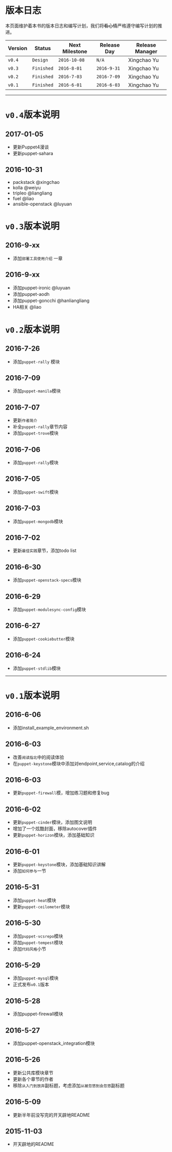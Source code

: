 # 版本日志

本页面维护着本书的版本日志和编写计划，我们将~~看心情~~严格遵守编写计划的推进。

| Version | Status | Next Milestone | Release Day | Release Manager |
| --- | --- | --- | --- | --- |
| `v0.4` | `Design` | `2016-10-08` | `N/A` | Xingchao Yu |
| `v0.3` | `Finished` | `2016-8-01` | `2016-9-31` | Xingchao Yu |
| `v0.2` | `Finished` | `2016-7-03` | `2016-7-09` | Xingchao Yu |
| `v0.1` | `Finished` | `2016-6-01` | `2016-6-03` | Xingchao Yu |

---
# `v0.4`版本说明

## 2017-01-05

* 更新Puppet4漫谈
* 更新puppet-sahara

## 2016-10-31

* packstack @xingchao
* kolla @weiyu 
* tripleo @liangliang 
* fuel @liao
* ansible-openstack @luyuan 

# `v0.3`版本说明

## 2016-9-xx

* 添加`部署工具使用介绍` 一章   

## 2016-9-xx

* 添加puppet-ironic  @luyuan 
* 添加puppet-aodh
* 添加puppet-goncchi @hanliangliang
* HA相关 @liao


# `v0.2`版本说明

## 2016-7-26

* 添加`puppet-rally` 模块

## 2016-7-09

* 添加`puppet-manila`模块 

## 2016-7-07

* 更新`作者简介`
* 补全`puppet-rally`章节内容
* 添加`puppet-trove`模块

## 2016-7-06

* 添加`puppet-rally`模块

## 2016-7-05

* 添加`puppet-swift`模块

## 2016-7-03

* 添加`puppet-mongodb`模块

## 2016-7-02

* 更新`最佳实践`章节，添加todo list

## 2016-6-30

* 添加`puppet-openstack-specs`模块

## 2016-6-29

* 添加`puppet-modulesync-config`模块

## 2016-6-27

* 添加`puppet-cookiebutter`模块

## 2016-6-24

* 添加`puppet-stdlib`模块

---

# `v0.1`版本说明

## 2016-6-06

* 添加install\_example\_environment.sh

## 2016-6-03

* 改善`阅读指北`中的阅读体验
* 在`puppet-keystone`模块中添加对endpoint,service,catalog的介绍

## 2016-6-03

* 更新`puppet-firewall`模，增加练习题和修复bug

## 2016-6-02

* 更新`puppet-cinder`模块，添加图文说明
* 增加了一个炫酷封面，移除autocover插件
* 更新`puppet-horizon`模块，添加基础知识

## 2016-6-01

* 更新`puppet-keystone`模块，添加基础知识讲解
* 添加`如何参与`一节

## 2016-5-31

* 添加`puppet-heat`模块
* 更新`puppet-ceilometer`模块

## 2016-5-30

* 添加`puppet-vcsrepo`模块
* 添加`puppet-tempest`模块
* 添加`代码风格`小节

## 2016-5-29

* 添加`puppet-mysql`模块
* 正式发布`v0.1`版本

## 2016-5-28

* 添加puppet-firewall模块

## 2016-5-27

* 添加puppet-openstack\_integration模块

## 2016-5-26

* 更新公共库模块章节
* 更新各个章节的作者
* 移除`从入门到放弃`副标题，考虑添加`从被忽悠到会忽悠`副标题

## 2016-5-09

* 更新半年前没写完的开天辟地README

## 2015-11-03

* 开天辟地的README

